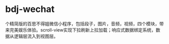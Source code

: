 # bdj-wechat
个精简版的百思不得姐微信小程序，包括段子，图片，音频，视频，四个模块，带来完美娱乐体验。scroll-view实现下拉刷新上拉加载；响应式数据绑定系统，数据从逻辑层流入到视图层。
